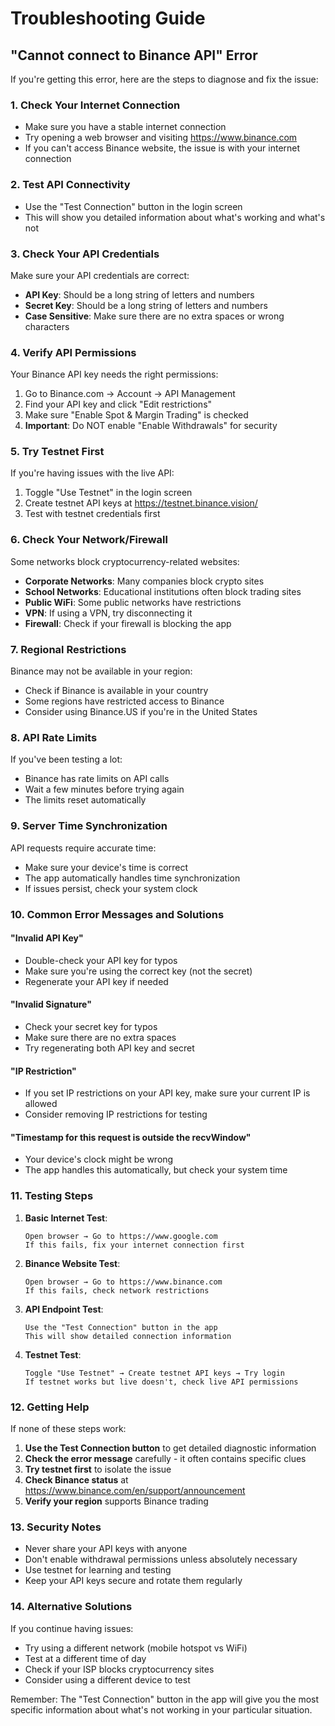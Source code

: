# Troubleshooting Guide

## "Cannot connect to Binance API" Error

If you're getting this error, here are the steps to diagnose and fix the issue:

### 1. Check Your Internet Connection
- Make sure you have a stable internet connection
- Try opening a web browser and visiting https://www.binance.com
- If you can't access Binance website, the issue is with your internet connection

### 2. Test API Connectivity
- Use the "Test Connection" button in the login screen
- This will show you detailed information about what's working and what's not

### 3. Check Your API Credentials
Make sure your API credentials are correct:
- **API Key**: Should be a long string of letters and numbers
- **Secret Key**: Should be a long string of letters and numbers
- **Case Sensitive**: Make sure there are no extra spaces or wrong characters

### 4. Verify API Permissions
Your Binance API key needs the right permissions:
1. Go to Binance.com → Account → API Management
2. Find your API key and click "Edit restrictions"
3. Make sure "Enable Spot & Margin Trading" is checked
4. **Important**: Do NOT enable "Enable Withdrawals" for security

### 5. Try Testnet First
If you're having issues with the live API:
1. Toggle "Use Testnet" in the login screen
2. Create testnet API keys at https://testnet.binance.vision/
3. Test with testnet credentials first

### 6. Check Your Network/Firewall
Some networks block cryptocurrency-related websites:
- **Corporate Networks**: Many companies block crypto sites
- **School Networks**: Educational institutions often block trading sites
- **Public WiFi**: Some public networks have restrictions
- **VPN**: If using a VPN, try disconnecting it
- **Firewall**: Check if your firewall is blocking the app

### 7. Regional Restrictions
Binance may not be available in your region:
- Check if Binance is available in your country
- Some regions have restricted access to Binance
- Consider using Binance.US if you're in the United States

### 8. API Rate Limits
If you've been testing a lot:
- Binance has rate limits on API calls
- Wait a few minutes before trying again
- The limits reset automatically

### 9. Server Time Synchronization
API requests require accurate time:
- Make sure your device's time is correct
- The app automatically handles time synchronization
- If issues persist, check your system clock

### 10. Common Error Messages and Solutions

#### "Invalid API Key"
- Double-check your API key for typos
- Make sure you're using the correct key (not the secret)
- Regenerate your API key if needed

#### "Invalid Signature"
- Check your secret key for typos
- Make sure there are no extra spaces
- Try regenerating both API key and secret

#### "IP Restriction"
- If you set IP restrictions on your API key, make sure your current IP is allowed
- Consider removing IP restrictions for testing

#### "Timestamp for this request is outside the recvWindow"
- Your device's clock might be wrong
- The app handles this automatically, but check your system time

### 11. Testing Steps

1. **Basic Internet Test**:
   ```
   Open browser → Go to https://www.google.com
   If this fails, fix your internet connection first
   ```

2. **Binance Website Test**:
   ```
   Open browser → Go to https://www.binance.com
   If this fails, check network restrictions
   ```

3. **API Endpoint Test**:
   ```
   Use the "Test Connection" button in the app
   This will show detailed connection information
   ```

4. **Testnet Test**:
   ```
   Toggle "Use Testnet" → Create testnet API keys → Try login
   If testnet works but live doesn't, check live API permissions
   ```

### 12. Getting Help

If none of these steps work:

1. **Use the Test Connection button** to get detailed diagnostic information
2. **Check the error message** carefully - it often contains specific clues
3. **Try testnet first** to isolate the issue
4. **Check Binance status** at https://www.binance.com/en/support/announcement
5. **Verify your region** supports Binance trading

### 13. Security Notes

- Never share your API keys with anyone
- Don't enable withdrawal permissions unless absolutely necessary
- Use testnet for learning and testing
- Keep your API keys secure and rotate them regularly

### 14. Alternative Solutions

If you continue having issues:
- Try using a different network (mobile hotspot vs WiFi)
- Test at a different time of day
- Check if your ISP blocks cryptocurrency sites
- Consider using a different device to test

Remember: The "Test Connection" button in the app will give you the most specific information about what's not working in your particular situation.